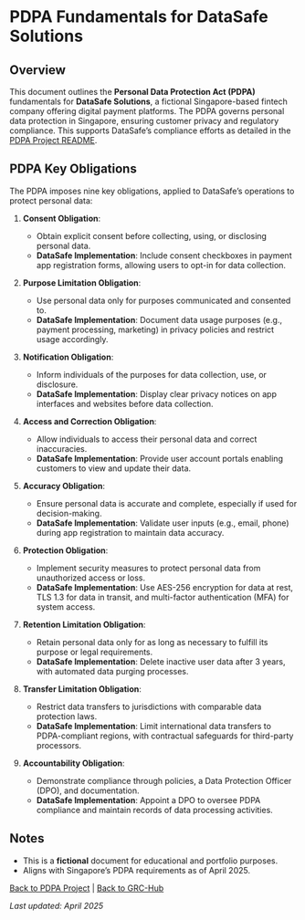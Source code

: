 # PDPA Fundamentals for DataSafe Solutions

## Overview
This document outlines the **Personal Data Protection Act (PDPA)** fundamentals for **DataSafe Solutions**, a fictional Singapore-based fintech company offering digital payment platforms. The PDPA governs personal data protection in Singapore, ensuring customer privacy and regulatory compliance. This supports DataSafe’s compliance efforts as detailed in the [PDPA Project README](../readme.md).

## PDPA Key Obligations
The PDPA imposes nine key obligations, applied to DataSafe’s operations to protect personal data:

1. **Consent Obligation**:
   - Obtain explicit consent before collecting, using, or disclosing personal data.
   - **DataSafe Implementation**: Include consent checkboxes in payment app registration forms, allowing users to opt-in for data collection.

2. **Purpose Limitation Obligation**:
   - Use personal data only for purposes communicated and consented to.
   - **DataSafe Implementation**: Document data usage purposes (e.g., payment processing, marketing) in privacy policies and restrict usage accordingly.

3. **Notification Obligation**:
   - Inform individuals of the purposes for data collection, use, or disclosure.
   - **DataSafe Implementation**: Display clear privacy notices on app interfaces and websites before data collection.

4. **Access and Correction Obligation**:
   - Allow individuals to access their personal data and correct inaccuracies.
   - **DataSafe Implementation**: Provide user account portals enabling customers to view and update their data.

5. **Accuracy Obligation**:
   - Ensure personal data is accurate and complete, especially if used for decision-making.
   - **DataSafe Implementation**: Validate user inputs (e.g., email, phone) during app registration to maintain data accuracy.

6. **Protection Obligation**:
   - Implement security measures to protect personal data from unauthorized access or loss.
   - **DataSafe Implementation**: Use AES-256 encryption for data at rest, TLS 1.3 for data in transit, and multi-factor authentication (MFA) for system access.

7. **Retention Limitation Obligation**:
   - Retain personal data only for as long as necessary to fulfill its purpose or legal requirements.
   - **DataSafe Implementation**: Delete inactive user data after 3 years, with automated data purging processes.

8. **Transfer Limitation Obligation**:
   - Restrict data transfers to jurisdictions with comparable data protection laws.
   - **DataSafe Implementation**: Limit international data transfers to PDPA-compliant regions, with contractual safeguards for third-party processors.

9. **Accountability Obligation**:
   - Demonstrate compliance through policies, a Data Protection Officer (DPO), and documentation.
   - **DataSafe Implementation**: Appoint a DPO to oversee PDPA compliance and maintain records of data processing activities.

## Notes
- This is a **fictional** document for educational and portfolio purposes.
- Aligns with Singapore’s PDPA requirements as of April 2025.

[Back to PDPA Project](../readme.md) | [Back to GRC-Hub](../../README.md)

*Last updated: April 2025*
